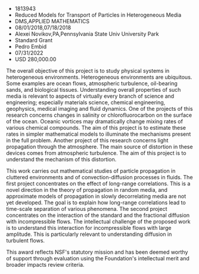 
* 1813943
* Reduced Models for Transport of Particles in Heterogeneous Media
* DMS,APPLIED MATHEMATICS
* 08/01/2018,07/18/2018
* Alexei Novikov,PA,Pennsylvania State Univ University Park
* Standard Grant
* Pedro Embid
* 07/31/2022
* USD 280,000.00

The overall objective of this project is to study physical systems in
heterogeneous environments. Heterogeneous environments are ubiquitous. Some
examples are ocean flows, atmospheric turbulence, oil-bearing sands, and
biological tissues. Understanding overall properties of such media is relevant
to aspects of virtually every branch of science and engineering; especially
materials science, chemical engineering, geophysics, medical imaging and fluid
dynamics. One of the projects of this research concerns changes in salinity or
chlorofluorocarbon on the surface of the ocean. Oceanic vortices may
dramatically change mixing rates of various chemical compounds. The aim of this
project is to estimate these rates in simpler mathematical models to illuminate
the mechanisms present in the full problem. Another project of this research
concerns light propagation through the atmosphere. The main source of distortion
in these devices comes from atmospheric turbulence. The aim of this project is
to understand the mechanism of this distortion.

This work carries out mathematical studies of particle propagation in cluttered
environments and of convection-diffusion processes in fluids. The first project
concentrates on the effect of long-range correlations. This is a novel direction
in the theory of propagation in random media, and approximate models of
propagation in slowly decorrelating media are not yet developed. The goal is to
explain how long-range correlations lead to time-scale separation of various
phenomena. The second project concentrates on the interaction of the standard
and the fractional diffusion with incompressible flows. The intellectual
challenge of the proposed work is to understand this interaction for
incompressible flows with large amplitude. This is particularly relevant to
understanding diffusion in turbulent flows.

This award reflects NSF's statutory mission and has been deemed worthy of
support through evaluation using the Foundation's intellectual merit and broader
impacts review criteria.
